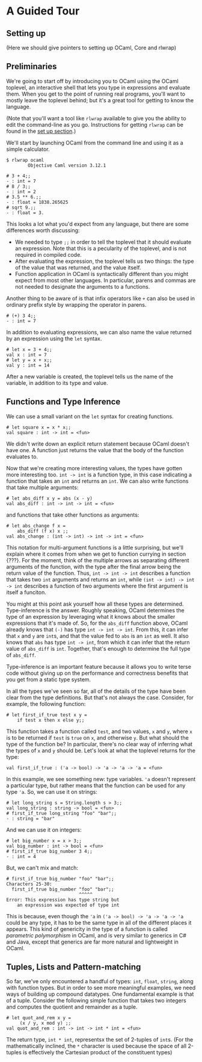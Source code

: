 # A Guided Tour

## Setting up

(Here we should give pointers to setting up OCaml, Core and rlwrap)

## Preliminaries

We're going to start off by introducing you to OCaml using the OCaml
toplevel, an interactive shell that lets you type in expressions and
evaluate them.  When you get to the point of running real programs,
you'll want to mostly leave the toplevel behind; but it's a great tool
for getting to know the language.

(Note that you'll want a tool like `rlwrap` available to give you the
ability to edit the command-line as you go.  Instructions for getting
`rlwrap` can be found in the [set up section](#setting-up).)

We'll start by launching OCaml from the command line and using it as a
simple calculator.

~~~~~~~~~~~~~~~~~~~~~~~~~~~~~~~~~~~~
$ rlwrap ocaml
        Objective Caml version 3.12.1

# 3 + 4;;
- : int = 7
# 8 / 3;;
- : int = 2
# 3.5 ** 6.;;
- : float = 1838.265625
# sqrt 9.;;
- : float = 3.
~~~~~~~~~~~~~~~~~~~~~~~~~~~~~~~~~~~~

This looks a lot what you'd expect from any language, but there are
some differences worth discussing:

- We needed to type `;;` in order to tell the toplevel that it should
  evaluate an expression.  Note that this is a pecularity of the
  toplevel, and is not required in compiled code.
- After evaluating the expression, the toplevel tells us two things:
  the type of the value that was returned, and the value itself.
- Function application in OCaml is syntactically different than you
  might expect from most other languages.  In particular, parens and
  commas are not needed to designate the arguments to a functions.

Another thing to be aware of is that infix operators like `+` can also
be used in ordinary prefix style by wrapping the operator in parens.

~~~~~~~~~~~~~~~~~~~~~~~~~~~~~~~~~~~~
# (+) 3 4;;
- : int = 7
~~~~~~~~~~~~~~~~~~~~~~~~~~~~~~~~~~~~

In addition to evaluating expressions, we can also name the value
returned by an expression using the `let` syntax.

~~~~~~~~~~~~~~~~~~~~~~~~~~~~~~~~~~~~
# let x = 3 + 4;;
val x : int = 7
# let y = x + x;;
val y : int = 14
~~~~~~~~~~~~~~~~~~~~~~~~~~~~~~~~~~~~
  
After a new variable is created, the toplevel tells us the name of the
variable, in addition to its type and value.

## Functions and Type Inference

We can use a small variant on the `let` syntax for creating
functions.  

~~~~~~~~~~~~~~~~~~~~~~~~~~~~~~~~~~~~
# let square x = x * x;;
val square : int -> int = <fun>
~~~~~~~~~~~~~~~~~~~~~~~~~~~~~~~~~~~~

We didn't write down an explicit return statement because OCaml
doesn't have one.  A function just returns the value that the body of
the function evaluates to.

Now that we're creating more interesting values, the types have gotten
more interesting too.  `int -> int` is a function type, in this case
indicating a function that takes an `int` and returns an `int`.  We
can also write functions that take multiple arguments:

~~~~~~~~~~~~~~~~~~~~~~~~~~~~~~~~~~~~
# let abs_diff x y = abs (x - y)
val abs_diff : int -> int -> int = <fun>
~~~~~~~~~~~~~~~~~~~~~~~~~~~~~~~~~~~~

and functions that take other functions as arguments:

~~~~~~~~~~~~~~~~~~~~~~~~~~~~~~~~~~~~
# let abs_change f x =
    abs_diff (f x) x ;;
val abs_change : (int -> int) -> int -> int = <fun>
~~~~~~~~~~~~~~~~~~~~~~~~~~~~~~~~~~~~

This notation for multi-argument functions is a little surprising, but
we'll explain where it comes from when we get to function currying in
section {???}.  For the moment, think of the multiple arrows as
separating different arguments of the function, with the type after
the final arrow being the return value of the function.  Thus, `int ->
int -> int` describes a function that takes two `int` arguments and
returns an `int`, while `(int -> int) -> int -> int` describes a
function of two arguments where the first argument is itself a
funciton.

You might at this point ask yourself how all these types are
determined.  Type-inference is the answer.  Roughly speaking, OCaml
determines the type of an expression by leveraging what it knows about
the smaller expressions that it's made of.  So, for the `abs_diff`
function above, OCaml already knows that `(-)` has type `int -> int ->
int`.  From this, it can infer that `x` and `y` are `int`s, and that
the value fed to `abs` is an `int` as well.  It also knows that `abs`
has type `int -> int`, from which it can infer that the return value
of `abs_diff` is `int`.  Together, that's enough to determine the full
type of `abs_diff`.

Type-inference is an important feature because it allows you to write
terse code without giving up on the performance and correctness
benefits that you get from a static type system.

In all the types we've seen so far, all of the details of the type
have been clear from the type definitions.  But that's not always the
case.  Consider, for example, the following function:

~~~~~~~~~~~~~~~~~~~~~~~~~~~~~~~~~~~~
# let first_if_true test x y =
    if test x then x else y;;
~~~~~~~~~~~~~~~~~~~~~~~~~~~~~~~~~~~~

This function takes a function called `test`, and two values, `x` and
`y`, where `x` is to be returned if `test` is `true` on `x`, and
otherwise `y`.  But what should the type of the function be?  In
particular, there's no clear way of inferring what the types of `x`
and `y` should be.  Let's look at what the toplevel returns for the
type:

~~~~~~~~~~~~~~~~~~~~~~~~~~~~~~~~~~~~
val first_if_true : ('a -> bool) -> 'a -> 'a -> 'a = <fun>
~~~~~~~~~~~~~~~~~~~~~~~~~~~~~~~~~~~~

In this example, we see something new: type variables.  `'a` doesn't
represent a particular type, but rather means that the function can be
used for any type `'a`.  So, we can use it on strings:

~~~~~~~~~~~~~~~~~~~~~~~~~~~~~~~~~~~~
# let long_string s = String.length s > 3;;
val long_string : string -> bool = <fun>
# first_if_true long_string "foo" "bar";;
- : string = "bar"
~~~~~~~~~~~~~~~~~~~~~~~~~~~~~~~~~~~~

And we can use it on integers:

~~~~~~~~~~~~~~~~~~~~~~~~~~~~~~~~~~~~
# let big_number x = x > 3;;
val big_number : int -> bool = <fun>
# first_if_true big_number 3 4;;
- : int = 4
~~~~~~~~~~~~~~~~~~~~~~~~~~~~~~~~~~~~

But, we can't mix and match:

~~~~~~~~~~~~~~~~~~~~~~~~~~~~~~~~~~~~
# first_if_true big_number "foo" "bar";;
Characters 25-30:
  first_if_true big_number "foo" "bar";;
                           ^^^^^
Error: This expression has type string but
    an expression was expected of type int
~~~~~~~~~~~~~~~~~~~~~~~~~~~~~~~~~~~~

This is because, even though the `'a` in `('a -> bool) -> 'a -> 'a ->
'a` could be any type, it has to be the same type in all of the
different places it appears.  This kind of genericity in the type of a
function is called _parametric polymorphism_ in OCaml, and is very
similar to generics in C# and Java, except that generics are far more
natural and lightweight in OCaml.

## Tuples, Lists and Pattern-matching

So far, we've only encountered a handful of types: `int`, `float`,
`string`, along with function types.  But in order to see more
meaningful examples, we need ways of building up compound datatypes.
One fundamental example is that of a tuple.  Consider the following
simple function that takes two integers and computes the quotient and
remainder as a tuple.

~~~~~~~~~~~~~~~~~~~~~~~~~~~~~~~~~~~~
# let quot_and_rem x y =
     (x / y, x mod y) ;;
val quot_and_rem : int -> int -> int * int = <fun>
~~~~~~~~~~~~~~~~~~~~~~~~~~~~~~~~~~~~

The return type, `int * int`, representsx the set of 2-tuples of
`int`s.  (For the mathematically inclined, the `*` character is used
because the space of all 2-tuples is effectively the Cartesian product
of the constituent types)

